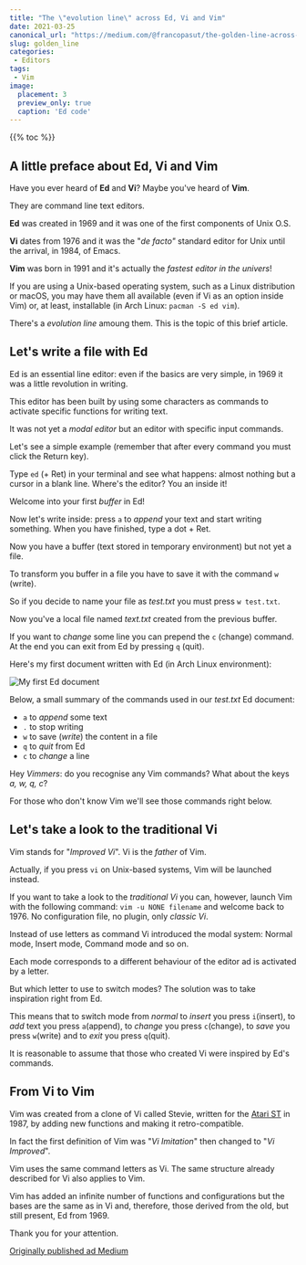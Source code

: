 ```yaml
---
title: "The \"evolution line\" across Ed, Vi and Vim" 
date: 2021-03-25 
canonical_url: "https://medium.com/@francopasut/the-golden-line-across-ed-vi-and-vim-fa7b69b2089" 
slug: golden_line 
categories:
 - Editors 
tags:
 - Vim 
image: 
  placement: 3 
  preview_only: true 
  caption: 'Ed code'
---
```


{{% toc %}}

## A little preface about Ed, Vi and Vim

Have you ever heard of **Ed** and **Vi**? Maybe you've heard of **Vim**.

They are command line text editors.

**Ed** was created in 1969 and it was one of the first components of Unix O.S.

**Vi** dates from 1976 and it was the "*de facto"* standard editor for Unix until the arrival, in 1984, of Emacs.

**Vim** was born in 1991 and it's actually the *fastest editor in the univers*!

If you are using a Unix-based operating system, such as a Linux distribution or macOS, you may have them all available (even if Vi as an option inside Vim) or, at least, installable (in Arch Linux: `pacman -S ed vim`).

There's a *evolution line* amoung them. This is the topic of this brief article.

## Let's write a file with Ed

Ed is an essential line editor: even if the basics are very simple, in 1969 it was a little revolution in writing.

This editor has been built by using some characters as commands to activate specific functions for writing text.

It was not yet a *modal editor* but an editor with specific input commands.

Let's see a simple example (remember that after every command you must click the Return key).

Type `ed` (+ Ret) in your terminal and see what happens: almost nothing but a cursor in a blank line. Where's the editor? You an inside it!

Welcome into your first *buffer* in Ed!

Now let's write inside: press `a` to *append* your text and start writing something. When you have finished, type a dot + Ret.

Now you have a buffer (text stored in temporary environment) but not yet a file.

To transform you buffer in a file you have to save it with the command `w` (write).

So if you decide to name your file as *test.txt* you must press `w test.txt`.

Now you've a local file named *text.txt* created from the previous buffer.

If you want to *change* some line you can prepend the `c` (change) command. At the end you can exit from Ed by pressing `q` (quit).

Here's my first document written with Ed (in Arch Linux environment):

![My first Ed document](ed_document.png)

Below, a small summary of the commands used in our *test.txt* Ed document:

* `a` to *append* some text
* `.` to stop writing
* `w` to save (*write*) the content in a file
* `q` to *quit* from Ed
* `c` to *change* a line

Hey *Vimmers*: do you recognise any Vim commands? What about the keys *a, w, q, c*?

For those who don't know Vim we'll see those commands right below.

## Let's take a look to the traditional Vi

Vim stands for "*Improved Vi*". Vi is the *father* of Vim.

Actually, if you press `vi` on Unix-based systems, Vim will be launched instead.

If you want to take a look to the *traditional Vi* you can, however, launch Vim with the following command: `vim -u NONE filename` and welcome back to 1976. No configuration file, no plugin, only *classic Vi*.

Instead of use letters as command Vi introduced the modal system: Normal mode, Insert mode, Command mode and so on.

Each mode corresponds to a different behaviour of the editor ad is activated by a letter.

But which letter to use to switch modes? The solution was to take inspiration right from Ed.

This means that to switch mode from *normal* to *insert* you press `i`(insert), to *add* text you press `a`(append), to *change* you press `c`(change), to *save* you press `w`(write) and to *exit* you press `q`(quit).

It is reasonable to assume that those who created Vi were inspired by Ed's commands.

## From Vi to Vim

Vim was created from a clone of Vi called Stevie, written for the [Atari ST](https://en.wikipedia.org/wiki/Atari_ST) in 1987, by adding new functions and making it retro-compatible.

In fact the first definition of Vim was "*Vi Imitation*" then changed to "*Vi Improved*".

Vim uses the same command letters as Vi. The same structure already described for Vi also applies to Vim.

Vim has added an infinite number of functions and configurations but the bases are the same as in Vi and, therefore, those derived from the old, but still present, Ed from 1969.

Thank you for your attention.

[Originally published ad Medium](https://medium.com/@francopasut/the-golden-line-across-ed-vi-and-vim-fa7b69b2089)
